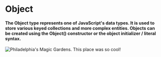 # Object
#### The Object type represents one of JavaScript's data types. It is used to store various keyed collections and more complex entities. Objects can be created using the Object() constructor or the object initializer / literal syntax.

![Philadelphia's Magic Gardens. This place was so cool!](/C:/Users/HP/OneDrive/Документы/JAVA.SCRIPT/HW/HW11.JS/img/js1.jpn "Philadelphia's Magic Gardens")
